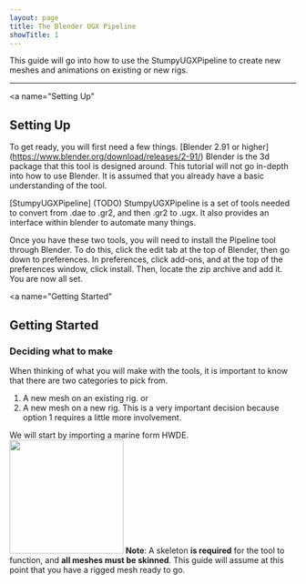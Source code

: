 ```yaml
---
layout: page
title: The Blender UGX Pipeline
showTitle: 1
---
```


This guide will go into how to use the StumpyUGXPipeline to create new meshes and animations on existing or new rigs.

***

<a name="Setting Up"</a>
## Setting Up
To get ready, you will first need a few things.
[Blender 2.91 or higher] (https://www.blender.org/download/releases/2-91/)
Blender is the 3d package that this tool is designed around. This tutorial will not go in-depth into how to use Blender. It is assumed that you already have a basic understanding of the tool.

[StumpyUGXPipeline] (TODO)
StumpyUGXPipeline is a set of tools needed to convert from .dae to .gr2, and then .gr2 to .ugx. It also provides an interface within blender to automate many things.

Once you have these two tools, you will need to install the Pipeline tool through Blender.
To do this, click the edit tab at the top of Blender, then go down to preferences. In preferences, click add-ons, and at the top of the preferences window, click install.
Then, locate the zip archive and add it. You are now all set.

<a name="Getting Started"</a>
## Getting Started
### Deciding what to make
When thinking of what you will make with the tools, it is important to know that there are two categories to pick from.
1) A new mesh on an existing rig.
or
2) A new mesh on a new rig.
This is a very important decision because option 1 requires a little more involvement.

We will start by importing a marine form HWDE.
<img width="200" height="auto" src="https://github.com/HaloWarsModding/HaloWarsModding.github.io/blob/master/assets/images/gettingstarted1.png?raw=true">
**Note**: A skeleton **is required** for the tool to function, and **all meshes must be skinned**.
This guide will assume at this point that you have a rigged mesh ready to go.
